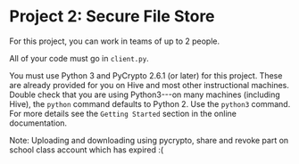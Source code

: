 Project 2: Secure File Store
===============================================

For this project, you can work in teams of up to 2 people.

All of your code must go in `client.py`.

You must use Python 3 and PyCrypto 2.6.1 (or later) for this project. These are
already provided for you on Hive and most other instructional machines. Double
check that you are using Python3---on many machines (including Hive), the
`python` command defaults to Python 2. Use the `python3` command. For more
details see the `Getting Started` section in the online documentation.


Note: Uploading and downloading using pycrypto, share and revoke part on school class account which has expired :(
